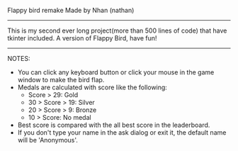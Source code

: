 Flappy bird remake
Made by Nhan (nathan)

-----------------------
This is my second ever long project(more than 500 lines of code) that have tkinter included. 
A version of Flappy Bird, have fun!

-----------------------
NOTES:
- You can click any keyboard button or click your mouse in the game window to make the bird flap.
- Medals are calculated with score like the following:
  + Score > 29: Gold
  + 30 > Score > 19: Silver
  + 20 > Score > 9: Bronze
  + 10 > Score: No medal
- Best score is compared with the all best score in the leaderboard.
- If you don't type your name in the ask dialog or exit it, the default name will be 'Anonymous'.
